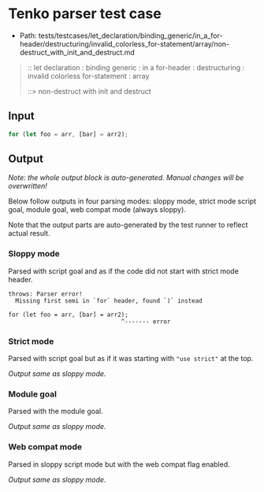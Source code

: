 # Tenko parser test case

- Path: tests/testcases/let_declaration/binding_generic/in_a_for-header/destructuring/invalid_colorless_for-statement/array/non-destruct_with_init_and_destruct.md

> :: let declaration : binding generic : in a for-header : destructuring : invalid colorless for-statement : array
>
> ::> non-destruct with init and destruct

## Input

`````js
for (let foo = arr, [bar] = arr2);
`````

## Output

_Note: the whole output block is auto-generated. Manual changes will be overwritten!_

Below follow outputs in four parsing modes: sloppy mode, strict mode script goal, module goal, web compat mode (always sloppy).

Note that the output parts are auto-generated by the test runner to reflect actual result.

### Sloppy mode

Parsed with script goal and as if the code did not start with strict mode header.

`````
throws: Parser error!
  Missing first semi in `for` header, found `)` instead

for (let foo = arr, [bar] = arr2);
                                ^------- error
`````

### Strict mode

Parsed with script goal but as if it was starting with `"use strict"` at the top.

_Output same as sloppy mode._

### Module goal

Parsed with the module goal.

_Output same as sloppy mode._

### Web compat mode

Parsed in sloppy script mode but with the web compat flag enabled.

_Output same as sloppy mode._
